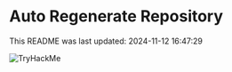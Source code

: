 # Auto Regenerate Repository

This README was last updated: 2024-11-12 16:47:29

 ![TryHackMe](https://tryhackme.com/badge/533634)